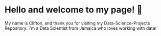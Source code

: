 # Hello and welcome to my page! 👋

My name is Clifton, and thank you for visiting my Data-Science-Projects Repository. I'm a Data Scientist from Jamaica who loves working with data! 
